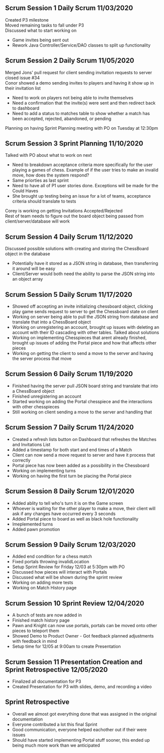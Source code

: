 ## Scrum Session 1 Daily Scrum 11/03/2020

Created P3 milestone<br/>
Moved remaining tasks to fall under P3<br/>
Discussed what to start working on
- Game invites being sent out
- Rework Java Controller/Service/DAO classes to split up functionality 

## Scrum Session 2 Daily Scrum 11/05/2020
Merged Jons' pull request for client sending invitation requests to server closed issue #34<br/>
Conor showed a demo sending invites to players and having it show up in their invitation list<br/>
- Need to work on players not being able to invite themselves
- Need a confirmation that the invite(s) were sent and then redirect back to dashboard
- Need to add a status to matches table to show whether a match has been accepted, rejected, abandoned, or pending<br/>

Planning on having Sprint Planning meeting with PO on Tuesday at 12:30pm<br/>

## Scrum Session 3 Sprint Planning 11/10/2020

Talked with PO about what to work on next <br/>
- Need to breakdown acceptance criteria more specifically for the user playing a games of chess. Example of if the user tries to make an invalid move, how does the system respond?
- Same priorties as last sprint
- Need to have all of P1 user stories done. Exceptions will be made for the Could Haves
- She brought up testing being an issue for a lot of teams, acceptance criteria should translate to tests

Corey is working on getting Invitations Accepted/Rejected<br/>
Rest of team needs to figure out the board object being passed from client/server/database will work<br/>

## Scrum Session 4 Daily Scrum 11/12/2020

Discussed possible solutions with creating and storing the ChessBoard object in the database<br/>
- Potentially have it stored as a JSON string in database, then transferring it around will be easy
- Client/Server would both need the ability to parse the JSON string into an object array

## Scrum Session 5 Daily Scrum 11/17/2020
- Showed off accepting an invite initializing chessboard object, clicking play game sends request to server to get the Chessboard state on client
- Working on server being able to pull the JSON string from database and translate that into a ChessBoard object
- Working on unregistering an account, brought up issues with deleting an account with their ID cascading with other tables. Talked about solutions
- Working on implementing Chesspieces that arent already finished, brought up issues of adding the Portal piece and how that affects other pieces
- Working on getting the client to send a move to the server and having the server process that move

## Scrum Session 6 Daily Scrum 11/19/2020
- Finished having the server pull JSON board string and translate that into a ChessBoard object
- Finished unregistering an account
- Started working on adding the Portal chesspiece and the interactions with other chesspieces
- Still working on client sending a move to the server and handling that

## Scrum Session 7 Daily Scrum 11/24/2020
- Created a refresh lists button on Dashboard that refreshes the Matches and Invitations List
- Added a timestamp for both start and end times of a Match
- Client can now send a move request to server and have it process that correctly
- Portal piece has now been added as a possibility in the Chessboard
- Working on implementing turns
- Working on having the first turn be placing the Portal piece

## Scrum Session 8 Daily Scrum 12/01/2020
- Added ablity to tell who's turn it is on the Game screen
- Whoever is waiting for the other player to make a move, their client will ask if any changes have occurred every 3 seconds
- Added Portal piece to board as well as black hole functionality 
- Imeplemented turns
- Added pawn promotion

## Scrum Session 9 Daily Scrum 12/03/2020
- Added end condition for a chess match
- Fixed portals throwing invalidLocation  
- Setup Sprint Review for Friday 12/03 at 5:30pm with PO
- Discussed how pieces will interact with Portals
- Discussed what will be shown during the sprint review
- Working on adding more tests
- Working on Match History page

## Scrum Session 10 Sprint Review 12/04/2020
- A bunch of tests are now added in
- Finished match history page
- Pawn and Knight can now use portals, portals can be moved onto other pieces to teleport them
- Showed Demo to Product Owner - Got feedback planned adjustments with feedback in mind
- Setup time for 12/05 at 9:00am to create Presentation

## Scrum Session 11 Presentation Creation and Sprint Retrospective 12/05/2020
- Finalized all documentation for P3
- Created Presentation for P3 with slides, demo, and recording a video
## Sprint Retrospective<br/>
- Overall we almost got everything done that was assigned in the original documentation
- Everyone contributed a lot this final Sprint
- Good communication, everyone helped eachother out if their were issues
- Should have started implementing Portal stuff sooner, this ended up being much more work than we anticipated
